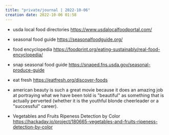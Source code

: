 ```yaml
---
title: "private/journal | 2022-10-06"
creation date: 2022-10-06 01:58
---
```


- usda local food directories https://www.usdalocalfoodportal.com/
- seasonal food guide https://seasonalfoodguide.org/
- food encyclopedia https://foodprint.org/eating-sustainably/real-food-encyclopedia/
- snap seasonal food guide https://snaped.fns.usda.gov/seasonal-produce-guide
- eat fresh https://eatfresh.org/discover-foods
- american beauty is such a great movie because it does an amazing job at portraying what we have been told is "beautiful" as something that is actually perverted (whether it is the youthful blonde cheerleader or a "successful" career). 

- Vegetables and Fruits Ripeness Detection by Color https://hackaday.io/project/180665-vegetables-and-fruits-ripeness-detection-by-color